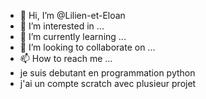 - 👋 Hi, I’m @Lilien-et-Eloan
- 👀 I’m interested in ...
- 🌱 I’m currently learning ...
- 💞️ I’m looking to collaborate on ...
- 📫 How to reach me ...
- je suis debutant en programmation python
- j'ai un compte scratch avec plusieur projet 

<!---
Lilien-et-Eloan/Lilien-et-Eloan is a ✨ special ✨ repository because its `README.md` (this file) appears on your GitHub profile.
You can click the Preview link to take a look at your changes.
--->
